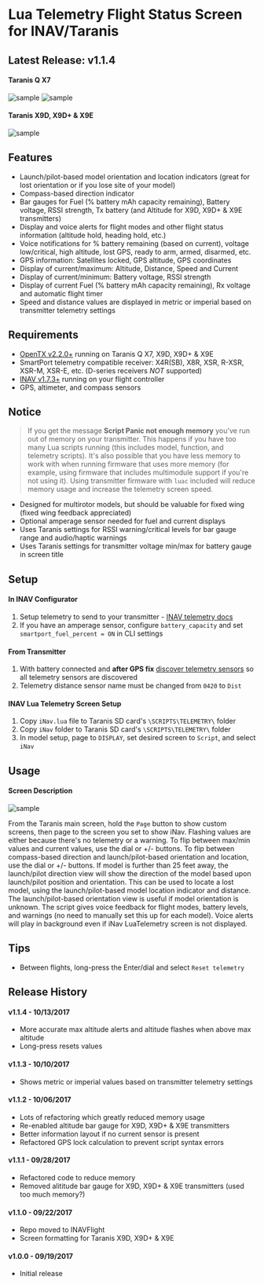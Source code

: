 # Lua Telemetry Flight Status Screen for INAV/Taranis

## Latest Release: v1.1.4

#### Taranis Q X7
![sample](http://www.leethost.com/link_pics/iNav1.png "Launch-based model orientation and location indicators")
![sample](http://www.leethost.com/link_pics/iNav2.png "Compass-based direction indicator")

#### Taranis X9D, X9D+ & X9E
![sample](http://www.leethost.com/link_pics/iNav3.png "View on Taranis X9D, X9D+ & X9E")

## Features

* Launch/pilot-based model orientation and location indicators (great for lost orientation or if you lose site of your model)
* Compass-based direction indicator
* Bar gauges for Fuel (% battery mAh capacity remaining), Battery voltage, RSSI strength, Tx battery (and Altitude for X9D, X9D+ & X9E transmitters)
* Display and voice alerts for flight modes and other flight status information (altitude hold, heading hold, etc.)
* Voice notifications for % battery remaining (based on current), voltage low/critical, high altitude, lost GPS, ready to arm, armed, disarmed, etc.
* GPS information: Satellites locked, GPS altitude, GPS coordinates
* Display of current/maximum: Altitude, Distance, Speed and Current
* Display of current/minimum: Battery voltage, RSSI strength
* Display of current Fuel (% battery mAh capacity remaining), Rx voltage and automatic flight timer
* Speed and distance values are displayed in metric or imperial based on transmitter telemetry settings

## Requirements

* [OpenTX v2.2.0+](http://www.open-tx.org/) running on Taranis Q X7, X9D, X9D+ & X9E
* SmartPort telemetry compatible receiver: X4R(SB), X8R, XSR, R-XSR, XSR-M, XSR-E, etc. (D-series receivers *NOT* supported)
* [INAV v1.7.3+](https://github.com/iNavFlight/inav/releases) running on your flight controller
* GPS, altimeter, and compass sensors

## Notice

> If you get the message **Script Panic not enough memory** you've run out of memory on your transmitter.
> This happens if you have too many Lua scripts running (this includes model, function, and telemetry scripts).
> It's also possible that you have less memory to work with when running firmware that uses more memory (for example, using firmware that includes multimodule support if you're not using it).
> Using transmitter firmware with `luac` included will reduce memory usage and increase the telemetry screen speed.

* Designed for multirotor models, but should be valuable for fixed wing (fixed wing feedback appreciated)
* Optional amperage sensor needed for fuel and current displays
* Uses Taranis settings for RSSI warning/critical levels for bar gauge range and audio/haptic warnings
* Uses Taranis settings for transmitter voltage min/max for battery gauge in screen title

## Setup

#### In INAV Configurator

1. Setup telemetry to send to your transmitter - [INAV telemetry docs](https://github.com/iNavFlight/inav/blob/master/docs/Telemetry.md)
2. If you have an amperage sensor, configure `battery_capacity` and set `smartport_fuel_percent = ON` in CLI settings

#### From Transmitter

1. With battery connected and **after GPS fix** [discover telemetry sensors](https://www.youtube.com/watch?v=n09q26Gh858) so all telemetry sensors are discovered
2. Telemetry distance sensor name must be changed from `0420` to `Dist`

#### INAV Lua Telemetry Screen Setup

1. Copy `iNav.lua` file to Taranis SD card's `\SCRIPTS\TELEMETRY\` folder
2. Copy `iNav` folder to Taranis SD card's `\SCRIPTS\TELEMETRY\` folder
3. In model setup, page to `DISPLAY`, set desired screen to `Script`, and select `iNav`

## Usage

#### Screen Description
![sample](http://www.leethost.com/link_pics/iNav4.png "Screen description")

From the Taranis main screen, hold the `Page` button to show custom screens, then page to the screen you set to show iNav.
Flashing values are either because there's no telemetry or a warning.
To flip between max/min values and current values, use the dial or +/- buttons.
To flip between compass-based direction and launch/pilot-based orientation and location, use the dial or +/- buttons.
If model is further than 25 feet away, the launch/pilot direction view will show the direction of the model based upon launch/pilot position and orientation.
This can be used to locate a lost model, using the launch/pilot-based model location indicator and distance.
The launch/pilot-based orientation view is useful if model orientation is unknown.
The script gives voice feedback for flight modes, battery levels, and warnings (no need to manually set this up for each model).
Voice alerts will play in background even if iNav LuaTelemetry screen is not displayed.

## Tips

* Between flights, long-press the Enter/dial and select `Reset telemetry`

## Release History

#### v1.1.4 - 10/13/2017
* More accurate max altitude alerts and altitude flashes when above max altitude
* Long-press <Enter> resets values
#### v1.1.3 - 10/10/2017
* Shows metric or imperial values based on transmitter telemetry settings
#### v1.1.2 - 10/06/2017
* Lots of refactoring which greatly reduced memory usage
* Re-enabled altitude bar gauge for X9D, X9D+ & X9E transmitters
* Better information layout if no current sensor is present
* Refactored GPS lock calculation to prevent script syntax errors
#### v1.1.1 - 09/28/2017
* Refactored code to reduce memory
* Removed alititude bar gauge for X9D, X9D+ & X9E transmitters (used too much memory?)
#### v1.1.0 - 09/22/2017
* Repo moved to INAVFlight
* Screen formatting for Taranis X9D, X9D+ & X9E
#### v1.0.0 - 09/19/2017
* Initial release
